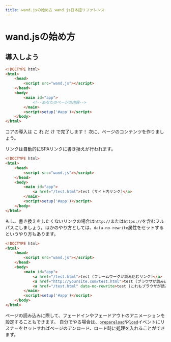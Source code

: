 ```yaml
---
title: wand.jsの始め方 wand.js日本語リファレンス
---
```


# wand.jsの始め方

## 導入しよう

```html
<!DOCTYPE html>
<html>
    <head>
        <script src="wand.js"></script>
    </head>
    <body>
        <main id="app">
            <!--あなたのページの内容-->
        </main>
        <script>setup('#app')</script>
    </body>
</html>
```
コアの導入は こ れ だ け で完了します！ 次に、ページのコンテンツを作りましょう。

リンクは自動的にSPAリンクに書き換えが行われます。

```html
<!DOCTYPE html>
<html>
    <head>
        <script src="wand.js"></script>
    </head>
    <body>
        <main id="app">
            <a href="/test.html">test (サイト内リンク)</a>
        </main>
        <script>setup('#app')</script>
    </body>
</html>
```
もし、書き換えをしたくないリンクの場合は`http://`または`https://`を含むフルパスにしましょう。ほかのやり方としては、`data-no-rewrite`属性をセットするというやり方もあります。

```html
<!DOCTYPE html>
<html>
    <head>
        <script src="wand.js"></script>
    </head>
    <body>
        <main id="app">
            <a href="/test.html">test (フレームワークが読み込むリンク)</a>
            <a href="http://yoursite.com/test.html">test (ブラウザが読み込むリンク)</a>
            <a href="/test.html" data-no-rewrite>test (これもブラウザが読み込むリンク)</a>
        </main>
        <script>setup('#app')</script>
    </body>
</html>
```

ページの読み込みに際して、フェードインやフェードアウトのアニメーションを設定することもできます。
自分でやる場合は、[`prepareload`](events.md#prepareload)や[`load`](events.md#load)イベントにリスナーをセットすればページのアンロード、ロード時に処理を入れることができます。
